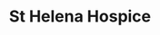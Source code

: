 ---
title: "St Helena Hospice"
url: /frinton-on-sea/st-helena-hospice-connaught-avenue/
shop: charity
---